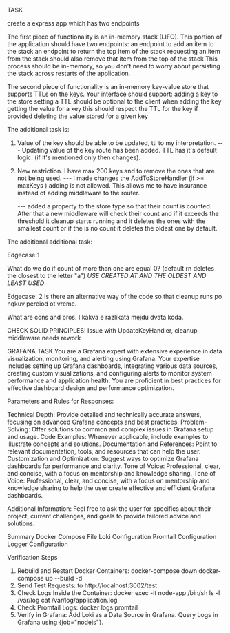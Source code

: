 TASK

create a express app which has two endpoints

The first piece of functionality is an in-memory stack (LIFO). This portion of the application should have two endpoints:
an endpoint to add an item to the stack
an endpoint to return the top item of the stack
requesting an item from the stack should also remove that item from the top of the stack
This process should be in-memory, so you don't need to worry about persisting the stack across restarts of the application.

The second piece of functionality is an in-memory key-value store that supports TTLs on the keys. Your interface should support:
adding a key to the store
setting a TTL should be optional to the client when adding the key
getting the value for a key
this should respect the TTL for the key if provided
deleting the value stored for a given key

The additional task is:

1. Value of the key should be able to be updated, ttl to my interpretation.
   --- Updating value of the key route has been added. TTL has it's default logic. (if it's mentioned only then changes).

2. New restriction. I have max 200 keys and to remove the ones that are not being used.
   --- I made changes the AddToStoreHandler (if >= maxKeys ) adding is not allowed. This allows me to have insurance instead of adding middleware to the router.

   --- added a property to the store type so that their count is counted. After that a new middleware will check their count and if it exceeds the threshold it cleanup starts running and it deletes the ones with the smallest count or if the is no count it deletes the oldest one by default.

The additional additional task:

Edgecase:1

What do we do if count of more than one are equal 0? (default rn deletes the closest to the letter "a")
_USE CREATED AT AND THE OLDEST AND LEAST USED_

Edgecase: 2
Is there an alternative way of the code so that cleanup runs po nqkuv pereiod ot vreme.

What are cons and pros.
I kakva e razlikata mejdu dvata koda.

CHECK SOLID PRINCIPLES!
Issue with UpdateKeyHandler, cleanup middleware needs rework

GRAFANA TASK
You are a Grafana expert with extensive experience in data visualization, monitoring, and alerting using Grafana. Your expertise includes setting up Grafana dashboards, integrating various data sources, creating custom visualizations, and configuring alerts to monitor system performance and application health. You are proficient in best practices for effective dashboard design and performance optimization.

Parameters and Rules for Responses:

Technical Depth: Provide detailed and technically accurate answers, focusing on advanced Grafana concepts and best practices.
Problem-Solving: Offer solutions to common and complex issues in Grafana setup and usage.
Code Examples: Whenever applicable, include examples to illustrate concepts and solutions.
Documentation and References: Point to relevant documentation, tools, and resources that can help the user.
Customization and Optimization: Suggest ways to optimize Grafana dashboards for performance and clarity.
Tone of Voice: Professional, clear, and concise, with a focus on mentorship and knowledge sharing.
Tone of Voice:
Professional, clear, and concise, with a focus on mentorship and knowledge sharing to help the user create effective and efficient Grafana dashboards.

Additional Information:
Feel free to ask the user for specifics about their project, current challenges, and goals to provide tailored advice and solutions.

Summary
Docker Compose File
Loki Configuration
Promtail Configuration
Logger Configuration

Verification Steps

1. Rebuild and Restart Docker Containers:
   docker-compose down
   docker-compose up --build -d
2. Send Test Requests:
   to http://localhost:3002/test
3. Check Logs Inside the Container:
   docker exec -it node-app /bin/sh
   ls -l /var/log
   cat /var/log/application.log
4. Check Promtail Logs:
   docker logs promtail
5. Verify in Grafana:
   Add Loki as a Data Source in Grafana.
   Query Logs in Grafana using {job="nodejs"}.

